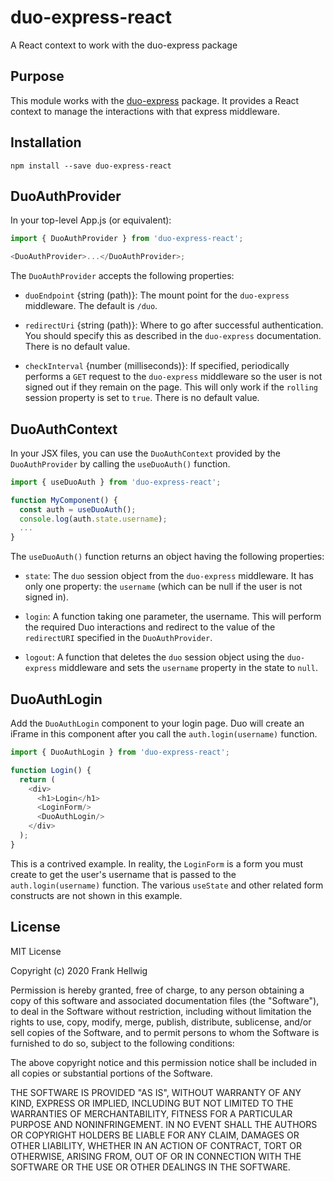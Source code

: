 # duo-express-react

A React context to work with the duo-express package

## Purpose

This module works with the [duo-express](https://www.npmjs.com/package/duo-express) package. It provides a React context to manage the interactions with that express middleware.

## Installation

```
npm install --save duo-express-react
```

## DuoAuthProvider

In your top-level App.js (or equivalent):

```javascript
import { DuoAuthProvider } from 'duo-express-react';

<DuoAuthProvider>...</DuoAuthProvider>;
```

The `DuoAuthProvider` accepts the following properties:

- `duoEndpoint` {string (path)}: The mount point for the `duo-express` middleware. The default is `/duo`.

- `redirectUri` {string (path)}: Where to go after successful authentication. You should specify this as described in the `duo-express` documentation. There is no default value.

- `checkInterval` {number (milliseconds)}: If specified, periodically performs a `GET` request to the `duo-express` middleware so the user is not signed out if they remain on the page. This will only work if the `rolling` session property is set to `true`. There is no default value.

## DuoAuthContext

In your JSX files, you can use the `DuoAuthContext` provided by the `DuoAuthProvider` by calling the `useDuoAuth()` function.

```javascript
import { useDuoAuth } from 'duo-express-react';

function MyComponent() {
  const auth = useDuoAuth();
  console.log(auth.state.username);
  ...
}
```

The `useDuoAuth()` function returns an object having the following properties:

- `state`: The `duo` session object from the `duo-express` middleware. It has only one property: the `username` (which can be null if the user is not signed in).

- `login`: A function taking one parameter, the username. This will perform the required Duo interactions and redirect to the value of the `redirectURI` specified in the `DuoAuthProvider`.

- `logout`: A function that deletes the `duo` session object using the `duo-express` middleware and sets the `username` property in the state to `null`.

## DuoAuthLogin

Add the `DuoAuthLogin` component to your login page. Duo will create an iFrame in this component after you call the `auth.login(username)` function.

```javascript
import { DuoAuthLogin } from 'duo-express-react';

function Login() {
  return (
    <div>
      <h1>Login</h1>
      <LoginForm/>
      <DuoAuthLogin/>
    </div>
  );
}
```

This is a contrived example. In reality, the `LoginForm` is a form you must create to get the user's username that is passed to the `auth.login(username)` function. The various `useState` and other related form constructs are not shown in this example.

## License

MIT License

Copyright (c) 2020 Frank Hellwig

Permission is hereby granted, free of charge, to any person obtaining a copy
of this software and associated documentation files (the "Software"), to deal
in the Software without restriction, including without limitation the rights
to use, copy, modify, merge, publish, distribute, sublicense, and/or sell
copies of the Software, and to permit persons to whom the Software is
furnished to do so, subject to the following conditions:

The above copyright notice and this permission notice shall be included in all
copies or substantial portions of the Software.

THE SOFTWARE IS PROVIDED "AS IS", WITHOUT WARRANTY OF ANY KIND, EXPRESS OR
IMPLIED, INCLUDING BUT NOT LIMITED TO THE WARRANTIES OF MERCHANTABILITY,
FITNESS FOR A PARTICULAR PURPOSE AND NONINFRINGEMENT. IN NO EVENT SHALL THE
AUTHORS OR COPYRIGHT HOLDERS BE LIABLE FOR ANY CLAIM, DAMAGES OR OTHER
LIABILITY, WHETHER IN AN ACTION OF CONTRACT, TORT OR OTHERWISE, ARISING FROM,
OUT OF OR IN CONNECTION WITH THE SOFTWARE OR THE USE OR OTHER DEALINGS IN THE
SOFTWARE.
